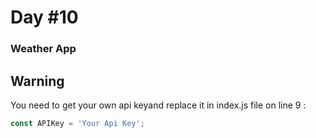 # Day #10

### Weather App

## Warning
You need to get your own api keyand replace it in index.js file on line 9 :

```javascript
const APIKey = 'Your Api Key';
```



